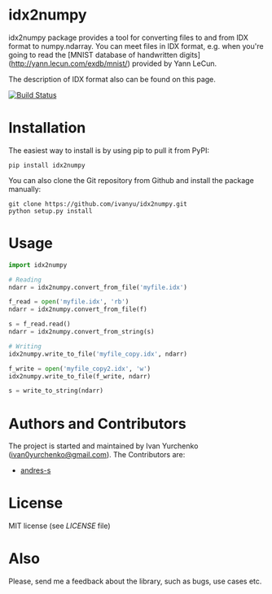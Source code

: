 idx2numpy
=========

idx2numpy package provides a tool for converting files to and from
IDX format to numpy.ndarray. You can meet files in IDX format,
e.g. when you're going to read the [MNIST database of handwritten digits]
(http://yann.lecun.com/exdb/mnist/) provided by Yann LeCun.

The description of IDX format also can be found on this page.

[![Build Status](https://travis-ci.org/ivanyu/idx2numpy.svg?branch=master)](https://travis-ci.org/ivanyu/idx2numpy)

Installation
============

The easiest way to install is by using pip to pull it from PyPI:

    pip install idx2numpy

You can also clone the Git repository from Github and install 
the package manually:

    git clone https://github.com/ivanyu/idx2numpy.git
    python setup.py install

Usage
=====

```python
import idx2numpy

# Reading
ndarr = idx2numpy.convert_from_file('myfile.idx')

f_read = open('myfile.idx', 'rb')
ndarr = idx2numpy.convert_from_file(f)

s = f_read.read()
ndarr = idx2numpy.convert_from_string(s)

# Writing    
idx2numpy.write_to_file('myfile_copy.idx', ndarr)

f_write = open('myfile_copy2.idx', 'w')
idx2numpy.write_to_file(f_write, ndarr)

s = write_to_string(ndarr)
```

Authors and Contributors
========================
The project is started and maintained by Ivan Yurchenko
(ivan0yurchenko@gmail.com).
The Contributors are:
 * [andres-s](https://github.com/andres-s)

License
=======
MIT license (see *LICENSE* file)


Also
====

Please, send me a feedback about the library, such as bugs, use cases etc.

